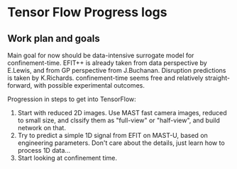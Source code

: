 # Tensor Flow Progress logs

## Work plan and goals
Main goal for now should be data-intensive surrogate model for confinement-time.
EFIT++ is already taken from data perspective by E.Lewis, and from GP perspective from J.Buchanan.
Disruption predictions is taken by K.Richards.
confinement-time seems free and relatively straight-forward, with possible experimental outcomes.

Progression in steps to get into TensorFlow:
1. Start with reduced 2D images. Use MAST fast camera images, reduced to small size, and clssify them as "full-view" or "half-view", and build network on that.
2. Try to predict a simple 1D signal from EFIT on MAST-U, based on engineering parameters. Don't care about the details, just learn how to process 1D data...
3. Start looking at confinement time.




